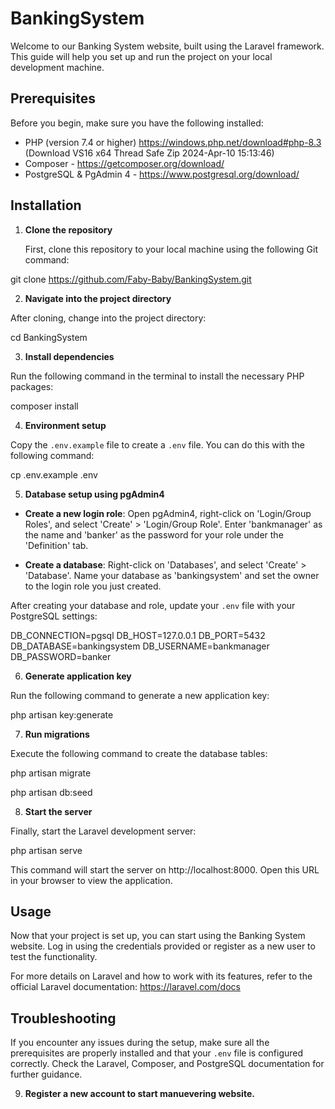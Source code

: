 # BankingSystem


Welcome to our Banking System website, built using the Laravel framework. This guide will help you set up and run the project on your local development machine.

## Prerequisites

Before you begin, make sure you have the following installed:
- PHP (version 7.4 or higher) https://windows.php.net/download#php-8.3 (Download VS16 x64 Thread Safe Zip 2024-Apr-10 15:13:46)
- Composer - https://getcomposer.org/download/
- PostgreSQL & PgAdmin 4 - https://www.postgresql.org/download/


## Installation

1. **Clone the repository**

   First, clone this repository to your local machine using the following Git command:

git clone https://github.com/Faby-Baby/BankingSystem.git




2. **Navigate into the project directory**

After cloning, change into the project directory:

cd BankingSystem


3. **Install dependencies**

Run the following command in the terminal to install the necessary PHP packages:

composer install


4. **Environment setup**

Copy the `.env.example` file to create a `.env` file. You can do this with the following command:

cp .env.example .env


5. **Database setup using pgAdmin4**

- **Create a new login role**: Open pgAdmin4, right-click on 'Login/Group Roles', and select 'Create' > 'Login/Group Role'. Enter 'bankmanager' as the name and 'banker' as the password for your role under the 'Definition' tab.

- **Create a database**: Right-click on 'Databases', and select 'Create' > 'Database'. Name your database as 'bankingsystem' and set the owner to the login role you just created.

After creating your database and role, update your `.env` file with your PostgreSQL settings:


DB_CONNECTION=pgsql
DB_HOST=127.0.0.1
DB_PORT=5432
DB_DATABASE=bankingsystem
DB_USERNAME=bankmanager
DB_PASSWORD=banker


6. **Generate application key**

Run the following command to generate a new application key:

php artisan key:generate



7. **Run migrations**

Execute the following command to create the database tables:

php artisan migrate

php artisan db:seed


8. **Start the server**

Finally, start the Laravel development server:

php artisan serve



This command will start the server on http://localhost:8000. Open this URL in your browser to view the application.

## Usage

Now that your project is set up, you can start using the Banking System website. Log in using the credentials provided or register as a new user to test the functionality.

For more details on Laravel and how to work with its features, refer to the official Laravel documentation: https://laravel.com/docs

## Troubleshooting

If you encounter any issues during the setup, make sure all the prerequisites are properly installed and that your `.env` file is configured correctly. Check the Laravel, Composer, and PostgreSQL documentation for further guidance.


9. **Register a new account to start manuevering website.**
